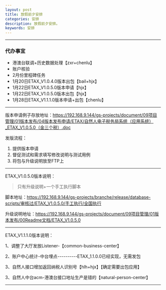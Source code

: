```yaml
---
layout: post
title: 放假前夕安排
categories: 安排
description: 放假前夕安排。
keywords: 安排
---
```


------------------------------------------

### 代办事宜

- 港澳台联调+历史数据处理【zxr+chenlu】
- 账户核验
- 2月份里程碑任务
- 1月20日ETAX_V1.0.4.0版本出包【bail+hjx】
- 1月22日ETAX_V1.0.5.0版本申请【hjx】
- 1月22日ETAX_V1.0.5.0版本出包【hjx】
- 1月28日ETAX_V1.1.1.0版本申请+出包【chenlu】

------------------------------------------

版本申请例子存放地址：https://192.168.9.144/gs-projects/document/09项目管理/01版本发布/04版本发布申请/ETAX/自然人电子税务局系统（应用系统）_ETAX_V1.0.5.0（金三个税）.doc

发版流程：

1. 提供版本申请
2. 督促测试和需求填写修改说明与测试用例
3. 将包与升级说明放至FTP上

------------------------------------------

ETAX_V1.0.5.0版本说明：

> 只有升级说明+一个手工执行脚本

脚本地址：https://192.168.9.144/gs-projects/branche/release/database-scripts/审核过/ETAX_V1.0.5.0/手工执行/全国执行

升级说明地址：https://192.168.9.144/gs-projects/document/09项目管理/01版本发布/00Readme文档/ETAX_V1.0.5.0

------------------------------------------

ETAX_V1.1.1.0版本说明：

1、调整了大厅发放Listener-【common-business-center】

2、账户中心统计-中台埋点----------ETAX_1.1.0.0已经实现，无需发包

3、自然人接口增加返回纳税人识别号【hlh+hjx】【确定需要出包应用】

3、自然人中台acm-港澳台接口地址生产是错的【natural-person-center】

------------------------------------------
